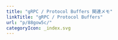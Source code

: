 ```yaml
---
title: "gRPC / Protocol Buffers 関連メモ"
linkTitle: "gRPC / Protocol Buffers"
url: "p/88gow5c/"
categoryIcon: _index.svg
---
```


